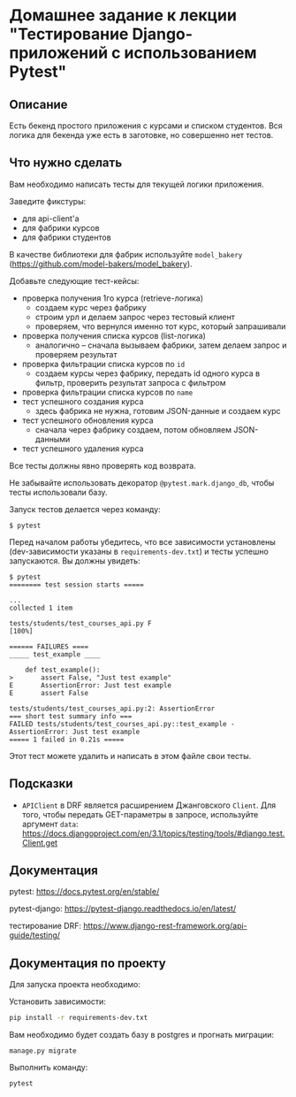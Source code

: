 # Домашнее задание к лекции "Тестирование Django-приложений с использованием Pytest"

## Описание

Есть бекенд простого приложения с курсами и списком студентов. Вся логика для бекенда уже есть в заготовке, но совершенно нет тестов.

## Что нужно сделать

Вам необходимо написать тесты для текущей логики приложения.

Заведите фикстуры:

- для api-client'а
- для фабрики курсов
- для фабрики студентов

В качестве библиотеки для фабрик используйте `model_bakery` (https://github.com/model-bakers/model_bakery).

Добавьте следующие тест-кейсы:

- проверка получения 1го курса (retrieve-логика)
  - создаем курс через фабрику
  - строим урл и делаем запрос через тестовый клиент
  - проверяем, что вернулся именно тот курс, который запрашивали
- проверка получения списка курсов (list-логика)
  - аналогично – сначала вызываем фабрики, затем делаем запрос и проверяем результат
- проверка фильтрации списка курсов по `id`
  - создаем курсы через фабрику, передать id одного курса в фильтр, проверить результат запроса с фильтром
- проверка фильтрации списка курсов по `name`
- тест успешного создания курса
  - здесь фабрика не нужна, готовим JSON-данные и создаем курс
- тест успешного обновления курса
  - сначала через фабрику создаем, потом обновляем JSON-данными
- тест успешного удаления курса

Все тесты должны явно проверять код возврата.

Не забывайте использовать декоратор `@pytest.mark.django_db`, чтобы тесты использовали базу.

Запуск тестов делается через команду:

```
$ pytest
```

Перед началом работы убедитесь, что все зависимости установлены (dev-зависимости указаны в `requirements-dev.txt`) и тесты успешно запускаются. Вы должны увидеть:

```
$ pytest
======== test session starts =====

...
collected 1 item

tests/students/test_courses_api.py F                                                                                                                                          [100%]

====== FAILURES ====
_____ test_example ____

    def test_example():
>       assert False, "Just test example"
E       AssertionError: Just test example
E       assert False

tests/students/test_courses_api.py:2: AssertionError
=== short test summary info ===
FAILED tests/students/test_courses_api.py::test_example - AssertionError: Just test example
===== 1 failed in 0.21s =====
```

Этот тест можете удалить и написать в этом файле свои тесты.

## Подсказки

- `APIClient` в DRF является расширением Джанговского `Client`. Для того, чтобы передать GET-параметры в запросе, используйте аргумент `data`: https://docs.djangoproject.com/en/3.1/topics/testing/tools/#django.test.Client.get

## Документация

pytest: https://docs.pytest.org/en/stable/

pytest-django: https://pytest-django.readthedocs.io/en/latest/

тестирование DRF: https://www.django-rest-framework.org/api-guide/testing/


## Документация по проекту

Для запуска проекта необходимо:

Установить зависимости:

```bash
pip install -r requirements-dev.txt
```

Вам необходимо будет создать базу в postgres и прогнать миграции:

```base
manage.py migrate
```

Выполнить команду:

```bash
pytest
```
